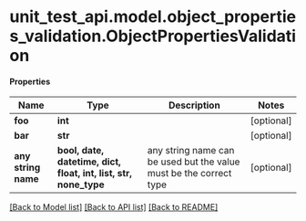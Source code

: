 # unit_test_api.model.object_properties_validation.ObjectPropertiesValidation

#### Properties
Name | Type | Description | Notes
------------ | ------------- | ------------- | -------------
**foo** | **int** |  | [optional] 
**bar** | **str** |  | [optional] 
**any string name** | **bool, date, datetime, dict, float, int, list, str, none_type** | any string name can be used but the value must be the correct type | [optional]

[[Back to Model list]](../../README.md#documentation-for-models) [[Back to API list]](../../README.md#documentation-for-api-endpoints) [[Back to README]](../../README.md)

